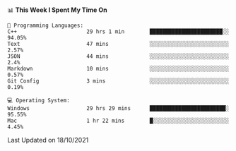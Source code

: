 
<!--START_SECTION:waka-->
📊 **This Week I Spent My Time On** 

```text
💬 Programming Languages: 
C++                      29 hrs 1 min        ███████████████████████░░   94.05% 
Text                     47 mins             ░░░░░░░░░░░░░░░░░░░░░░░░░   2.57% 
JSON                     44 mins             ░░░░░░░░░░░░░░░░░░░░░░░░░   2.4% 
Markdown                 10 mins             ░░░░░░░░░░░░░░░░░░░░░░░░░   0.57% 
Git Config               3 mins              ░░░░░░░░░░░░░░░░░░░░░░░░░   0.19%

💻 Operating System: 
Windows                  29 hrs 29 mins      ████████████████████████░   95.55% 
Mac                      1 hr 22 mins        █░░░░░░░░░░░░░░░░░░░░░░░░   4.45%

```


 Last Updated on 18/10/2021
<!--END_SECTION:waka-->
